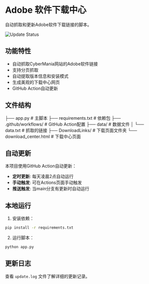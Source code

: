 # Adobe 软件下载中心

自动抓取和更新Adobe软件下载链接的脚本。

![Update Status](https://github.com/wangzhenjjcn/AdobeGenP2/workflows/Update%20Adobe%20Downloads/badge.svg)





## 功能特性

- 自动抓取CyberMania网站的Adobe软件链接
- 支持分页抓取
- 自动提取版本信息和安装模式
- 生成美观的下载中心网页
- GitHub Action自动更新

## 文件结构
├── app.py # 主脚本
├── requirements.txt # 依赖包
├── .github/workflows/ # GitHub Action配置
├── data/ # 数据文件
│ └── data.txt # 抓取的链接
├── DownloadLinks/ # 下载页面文件夹
└── download_center.html # 下载中心页面

## 自动更新

本项目使用GitHub Action自动更新：

- **定时更新**: 每天凌晨2点自动运行
- **手动触发**: 可在Actions页面手动触发
- **推送触发**: 当main分支有更新时自动运行

## 本地运行

1. 安装依赖：
```bash
pip install -r requirements.txt
```

2. 运行脚本：
```bash
python app.py
```

## 更新日志

查看 `update.log` 文件了解详细的更新记录。